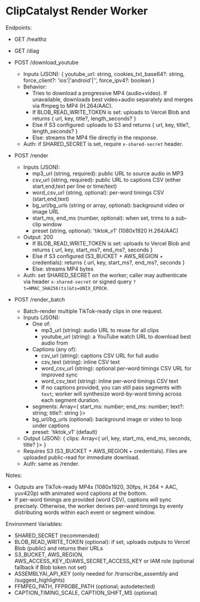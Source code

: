 # ClipCatalyst Render Worker

Endpoints:

- GET /healthz
- GET /diag
- POST /download_youtube
  - Inputs (JSON): { youtube_url: string, cookies_txt_base64?: string, force_client?: 'ios'|'android'|'', force_ipv4?: boolean }
  - Behavior:
    - Tries to download a progressive MP4 (audio+video). If unavailable, downloads best video+audio separately and merges via ffmpeg to MP4 (H.264/AAC).
    - If BLOB_READ_WRITE_TOKEN is set: uploads to Vercel Blob and returns { url, key, title?, length_seconds? }
    - Else if S3 configured: uploads to S3 and returns { url, key, title?, length_seconds? }
    - Else: streams the MP4 file directly in the response.
  - Auth: if SHARED_SECRET is set, require `x-shared-secret` header.
- POST /render
  - Inputs (JSON):
    - mp3_url (string, required): public URL to source audio in MP3
    - csv_url (string, required): public URL to captions CSV (either start,end,text per line or time/text)
    - word_csv_url (string, optional): per-word timings CSV (start,end,text)
    - bg_url/bg_urls (string or array, optional): background video or image URL
    - start_ms, end_ms (number, optional): when set, trims to a sub-clip window
    - preset (string, optional): 'tiktok_v1' (1080x1920 H.264/AAC)
  - Output: 200
    - If BLOB_READ_WRITE_TOKEN is set: uploads to Vercel Blob and returns { url, key, start_ms?, end_ms?, seconds }
    - Else if S3 configured (S3_BUCKET + AWS_REGION + credentials): returns { url, key, start_ms?, end_ms?, seconds }
    - Else: streams MP4 bytes
  - Auth: set SHARED_SECRET on the worker; caller may authenticate via header `x-shared-secret` or signed query `?t=HMAC_SHA256(ts)&ts=UNIX_EPOCH`.

- POST /render_batch
  - Batch-render multiple TikTok-ready clips in one request.
  - Inputs (JSON):
    - One of:
      - mp3_url (string): audio URL to reuse for all clips
      - youtube_url (string): a YouTube watch URL to download best audio from
    - Captions (any of):
      - csv_url (string): captions CSV URL for full audio
      - csv_text (string): inline CSV text
      - word_csv_url (string): optional per-word timings CSV URL for improved sync
      - word_csv_text (string): inline per-word timings CSV text
      - If no captions provided, you can still pass segments with `text`; worker will synthesize word-by-word timing across each segment duration.
    - segments: Array<{ start_ms: number; end_ms: number; text?: string; title?: string }>
    - bg_url/bg_urls (optional): background image or video to loop under captions
    - preset: 'tiktok_v1' (default)
  - Output (JSON): { clips: Array<{ url, key, start_ms, end_ms, seconds, title? }> }
  - Requires S3 (S3_BUCKET + AWS_REGION + credentials). Files are uploaded public-read for immediate download.
  - Auth: same as /render.

Notes:
- Outputs are TikTok-ready MP4s (1080x1920, 30fps, H.264 + AAC, yuv420p) with animated word captions at the bottom.
- If per-word timings are provided (word CSV), captions will sync precisely. Otherwise, the worker derives per-word timings by evenly distributing words within each event or segment window.

Environment Variables:
- SHARED_SECRET (recommended)
- BLOB_READ_WRITE_TOKEN (optional): if set, uploads outputs to Vercel Blob (public) and returns their URLs
- S3_BUCKET, AWS_REGION, AWS_ACCESS_KEY_ID/AWS_SECRET_ACCESS_KEY or IAM role (optional fallback if Blob token not set)
- ASSEMBLYAI_API_KEY (only needed for /transcribe_assembly and /suggest_highlights)
- FFMPEG_PATH, FFPROBE_PATH (optional; autodetected)
- CAPTION_TIMING_SCALE, CAPTION_SHIFT_MS (optional)


